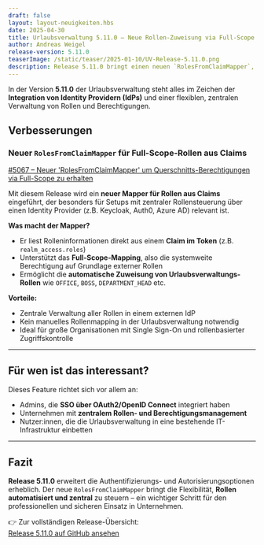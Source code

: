 ```yaml
---
draft: false
layout: layout-neuigkeiten.hbs
date: 2025-04-30
title: Urlaubsverwaltung 5.11.0 – Neue Rollen-Zuweisung via Full-Scope Claim Mapping
author: Andreas Weigel
release-version: 5.11.0
teaserImage: /static/teaser/2025-01-10/UV-Release-5.11.0.png
description: Release 5.11.0 bringt einen neuen `RolesFromClaimMapper`, der Querschnittsberechtigungen über Claims aus Identity Providern erlaubt – ideal für zentrale Rollensteuerung.
---
```


In der Version **5.11.0** der Urlaubsverwaltung steht alles im Zeichen der **Integration von Identity Providern (IdPs)** und einer flexiblen, zentralen Verwaltung von Rollen und Berechtigungen.

<!-- more -->

## Verbesserungen

### Neuer `RolesFromClaimMapper` für Full-Scope-Rollen aus Claims

[#5067 – Neuer 'RolesFromClaimMapper' um Querschnitts-Berechtigungen via Full-Scope zu erhalten](https://github.com/urlaubsverwaltung/urlaubsverwaltung/pull/5067)

Mit diesem Release wird ein **neuer Mapper für Rollen aus Claims** eingeführt, der besonders für Setups mit zentraler Rollensteuerung über einen Identity Provider (z.B. Keycloak, Auth0, Azure AD) relevant ist.

**Was macht der Mapper?**

- Er liest Rolleninformationen direkt aus einem **Claim im Token** (z.B. `realm_access.roles`)
- Unterstützt das **Full-Scope-Mapping**, also die systemweite Berechtigung auf Grundlage externer Rollen
- Ermöglicht die **automatische Zuweisung von Urlaubsverwaltungs-Rollen** wie `OFFICE`, `BOSS`, `DEPARTMENT_HEAD` etc.

**Vorteile:**

- Zentrale Verwaltung aller Rollen in einem externen IdP
- Kein manuelles Rollenmapping in der Urlaubsverwaltung notwendig
- Ideal für große Organisationen mit Single Sign-On und rollenbasierter Zugriffskontrolle

---

## Für wen ist das interessant?

Dieses Feature richtet sich vor allem an:

- Admins, die **SSO über OAuth2/OpenID Connect** integriert haben
- Unternehmen mit **zentralem Rollen- und Berechtigungsmanagement**
- Nutzer:innen, die die Urlaubsverwaltung in eine bestehende IT-Infrastruktur einbetten

---

## Fazit

**Release 5.11.0** erweitert die Authentifizierungs- und Autorisierungsoptionen erheblich. Der neue `RolesFromClaimMapper` bringt die Flexibilität, **Rollen automatisiert und zentral** zu steuern – ein wichtiger Schritt für den professionellen und sicheren Einsatz in Unternehmen.

👉 Zur vollständigen Release-Übersicht:  
[Release 5.11.0 auf GitHub ansehen](https://github.com/urlaubsverwaltung/urlaubsverwaltung/releases/tag/urlaubsverwaltung-5.11.0)
